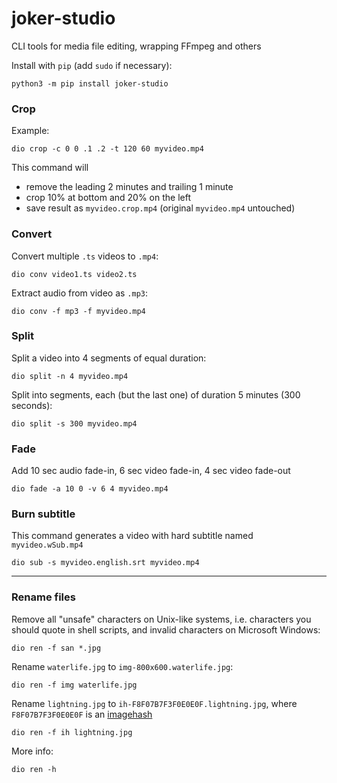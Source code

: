joker-studio
============

CLI tools for media file editing, wrapping FFmpeg and others

Install with `pip` (add `sudo` if necessary):

    python3 -m pip install joker-studio


### Crop

Example:

    dio crop -c 0 0 .1 .2 -t 120 60 myvideo.mp4

This command will
* remove the leading 2 minutes and trailing 1 minute
* crop 10% at bottom and 20% on the left
* save result as `myvideo.crop.mp4` (original `myvideo.mp4` untouched)


### Convert

Convert multiple `.ts` videos to `.mp4`:

    dio conv video1.ts video2.ts

Extract audio from video as `.mp3`:

    dio conv -f mp3 -f myvideo.mp4


### Split

Split a video into 4 segments of equal duration:

    dio split -n 4 myvideo.mp4

Split into segments, each (but the last one) of duration 5 minutes (300 seconds):

    dio split -s 300 myvideo.mp4
    
    
### Fade 

Add 10 sec audio fade-in, 6 sec video fade-in, 4 sec video fade-out

    dio fade -a 10 0 -v 6 4 myvideo.mp4


### Burn subtitle

This command generates a video with hard subtitle named `myvideo.wSub.mp4`

    dio sub -s myvideo.english.srt myvideo.mp4
      
      
--------------------------------------------------------------


### Rename files

Remove all "unsafe" characters on Unix-like systems, i.e. characters you should quote in shell scripts,
and invalid characters on Microsoft Windows:

    dio ren -f san *.jpg
    
Rename `waterlife.jpg` to `img-800x600.waterlife.jpg`:

    dio ren -f img waterlife.jpg

 Rename `lightning.jpg` to `ih-F8F07B7F3F0E0E0F.lightning.jpg`, where `F8F07B7F3F0E0E0F` is an [imagehash](https://github.com/JohannesBuchner/imagehash)

    dio ren -f ih lightning.jpg
    
More info:
    
    dio ren -h 
